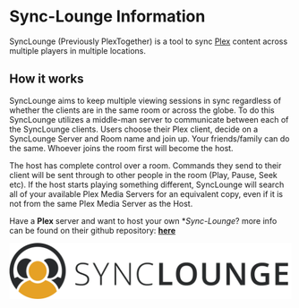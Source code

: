# **Sync-Lounge Information**

SyncLounge (Previously PlexTogether) is a tool to sync [Plex](https://plex.tv) content across multiple players in multiple locations.

## **How it works**

SyncLounge aims to keep multiple viewing sessions in sync regardless of whether the clients are in the same room or across the globe. To do this SyncLounge utilizes a middle-man server to communicate between each of the SyncLounge clients. Users choose their Plex client, decide on a SyncLounge Server and Room name and join up. Your friends/family can do the same. Whoever joins the room first will become the host.

The host has complete control over a room. Commands they send to their client will be sent through to other people in the room (Play, Pause, Seek etc). If the host starts playing something different, SyncLounge will search all of your available Plex Media Servers for an equivalent copy, even if it is not from the same Plex Media Server as the Host.

Have a **Plex** server and want to host your own **Sync-Lounge*? more info can be found on their github repository: **[here](https://github.com/synclounge/synclounge)**

![SyncLounge](../assets/images/sync-lounge-logo-full.webp)
